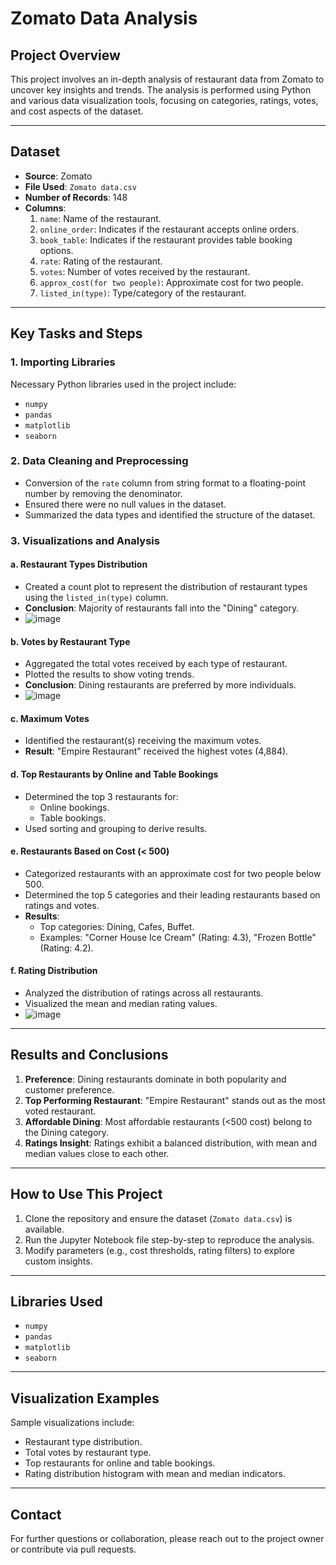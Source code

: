 # Zomato Data Analysis

## Project Overview
This project involves an in-depth analysis of restaurant data from Zomato to uncover key insights and trends. The analysis is performed using Python and various data visualization tools, focusing on categories, ratings, votes, and cost aspects of the dataset.

---

## Dataset
- **Source**: Zomato
- **File Used**: `Zomato data.csv`
- **Number of Records**: 148
- **Columns**:
  1. `name`: Name of the restaurant.
  2. `online_order`: Indicates if the restaurant accepts online orders.
  3. `book_table`: Indicates if the restaurant provides table booking options.
  4. `rate`: Rating of the restaurant.
  5. `votes`: Number of votes received by the restaurant.
  6. `approx_cost(for two people)`: Approximate cost for two people.
  7. `listed_in(type)`: Type/category of the restaurant.

---

## Key Tasks and Steps

### 1. Importing Libraries
Necessary Python libraries used in the project include:
- `numpy`
- `pandas`
- `matplotlib`
- `seaborn`

### 2. Data Cleaning and Preprocessing
- Conversion of the `rate` column from string format to a floating-point number by removing the denominator.
- Ensured there were no null values in the dataset.
- Summarized the data types and identified the structure of the dataset.

### 3. Visualizations and Analysis

#### a. Restaurant Types Distribution
- Created a count plot to represent the distribution of restaurant types using the `listed_in(type)` column.
- **Conclusion**: Majority of restaurants fall into the "Dining" category.
- ![image](https://github.com/user-attachments/assets/1b14d0ab-de62-4b07-a337-7facfe5c2ce2)


#### b. Votes by Restaurant Type
- Aggregated the total votes received by each type of restaurant.
- Plotted the results to show voting trends.
- **Conclusion**: Dining restaurants are preferred by more individuals.
- ![image](https://github.com/user-attachments/assets/2fd2d35b-94a7-4221-a263-8a333bebccdb)


#### c. Maximum Votes
- Identified the restaurant(s) receiving the maximum votes.
- **Result**: "Empire Restaurant" received the highest votes (4,884).

#### d. Top Restaurants by Online and Table Bookings
- Determined the top 3 restaurants for:
  - Online bookings.
  - Table bookings.
- Used sorting and grouping to derive results.

#### e. Restaurants Based on Cost (< 500)
- Categorized restaurants with an approximate cost for two people below 500.
- Determined the top 5 categories and their leading restaurants based on ratings and votes.
- **Results**:
  - Top categories: Dining, Cafes, Buffet.
  - Examples: "Corner House Ice Cream" (Rating: 4.3), "Frozen Bottle" (Rating: 4.2).

#### f. Rating Distribution
- Analyzed the distribution of ratings across all restaurants.
- Visualized the mean and median rating values.
- ![image](https://github.com/user-attachments/assets/37717755-bdbc-4ddb-8467-d7e7b59ec6f0)


---

## Results and Conclusions
1. **Preference**: Dining restaurants dominate in both popularity and customer preference.
2. **Top Performing Restaurant**: "Empire Restaurant" stands out as the most voted restaurant.
3. **Affordable Dining**: Most affordable restaurants (<500 cost) belong to the Dining category.
4. **Ratings Insight**: Ratings exhibit a balanced distribution, with mean and median values close to each other.

---

## How to Use This Project
1. Clone the repository and ensure the dataset (`Zomato data.csv`) is available.
2. Run the Jupyter Notebook file step-by-step to reproduce the analysis.
3. Modify parameters (e.g., cost thresholds, rating filters) to explore custom insights.

---

## Libraries Used
- `numpy`
- `pandas`
- `matplotlib`
- `seaborn`

---

## Visualization Examples
Sample visualizations include:
- Restaurant type distribution.
- Total votes by restaurant type.
- Top restaurants for online and table bookings.
- Rating distribution histogram with mean and median indicators.

---

## Contact
For further questions or collaboration, please reach out to the project owner or contribute via pull requests.

